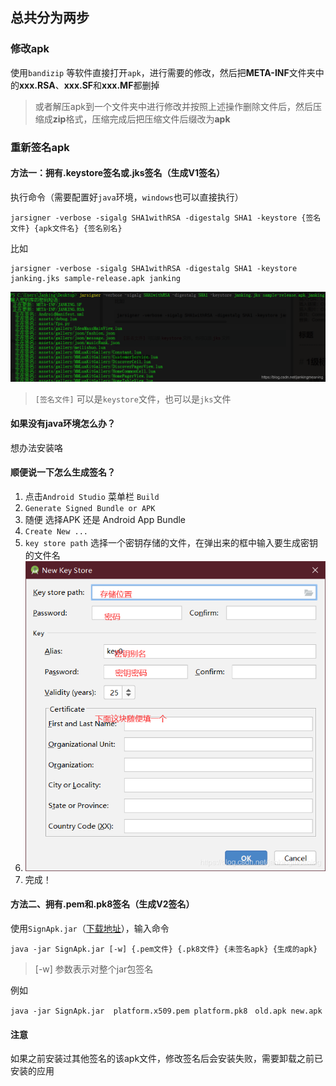 ## 总共分为两步
### 修改apk
使用`bandizip` 等软件直接打开`apk`，进行需要的修改，然后把**META-INF**文件夹中的**xxx.RSA**、**xxx.SF**和**xxx.MF**都删掉

> 或者解压apk到一个文件夹中进行修改并按照上述操作删除文件后，然后压缩成**zip**格式，压缩完成后把压缩文件后缀改为**apk**


### 重新签名apk
#### 方法一：拥有.keystore签名或.jks签名（生成V1签名）
执行命令（需要配置好`java`环境，`windows`也可以直接执行）

```
jarsigner -verbose -sigalg SHA1withRSA -digestalg SHA1 -keystore {签名文件} {apk文件名} {签名别名}
```
比如

```
jarsigner -verbose -sigalg SHA1withRSA -digestalg SHA1 -keystore janking.jks sample-release.apk janking
```
![20200220190148712](https://raw.githubusercontent.com/JankingWon/JankingWon.github.io/master/2020/image/20200220190148712.png)
> `[签名文件]` 可以是`keystore`文件，也可以是`jks`文件

#### 如果没有java环境怎么办？
想办法安装咯
#### 顺便说一下怎么生成签名？
1. 点击`Android Studio` 菜单栏 `Build` 
2.  `Generate Signed Bundle or APK` 
3. 随便 选择APK 还是 Android App Bundle
4. `Create New ...`
5. `key store path` 选择一个密钥存储的文件，在弹出来的框中输入要生成密钥的文件名
6. ![20200220191900968](https://raw.githubusercontent.com/JankingWon/JankingWon.github.io/master/2020/image/20200220191900968.png)
7. 完成！

#### 方法二、拥有.pem和.pk8签名（生成V2签名）
使用`SignApk.jar`（[下载地址](https://github.com/JankingWon/SignApk/releases)），输入命令

```
java -jar SignApk.jar [-w] {.pem文件} {.pk8文件} {未签名apk} {生成的apk}
```

> [-w] 参数表示对整个jar包签名

例如
```
java -jar SignApk.jar  platform.x509.pem platform.pk8　old.apk new.apk
```

#### 注意
如果之前安装过其他签名的该apk文件，修改签名后会安装失败，需要卸载之前已安装的应用